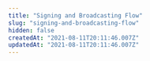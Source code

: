 ```yaml
---
title: "Signing and Broadcasting Flow"
slug: "signing-and-broadcasting-flow"
hidden: false
createdAt: "2021-08-11T20:11:46.007Z"
updatedAt: "2021-08-11T20:11:46.007Z"
---
```

